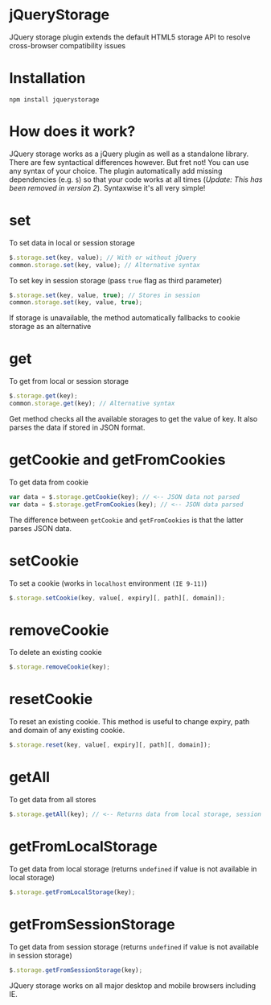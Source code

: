 # jQueryStorage
JQuery storage plugin extends the default HTML5 storage API to resolve cross-browser compatibility issues

# Installation
```
npm install jquerystorage
```

# How does it work?
JQuery storage works as a jQuery plugin as well as a standalone library. There are few syntactical differences however. But fret not! You can use any syntax of your choice. The plugin automatically add missing dependencies (e.g. ``$``) so that your code works at all times (<i>Update: This has been removed in version 2</i>). Syntaxwise it's all very simple!

# set
To set data in local or session storage
```js
$.storage.set(key, value); // With or without jQuery
common.storage.set(key, value); // Alternative syntax
```
To set key in session storage (pass ``true`` flag as third parameter)
```js
$.storage.set(key, value, true); // Stores in session
common.storage.set(key, value, true);
```
If storage is unavailable, the method automatically fallbacks to cookie storage as an alternative


# get
To get from local or session storage
```js
$.storage.get(key);
common.storage.get(key); // Alternative syntax
```
Get method checks all the available storages to get the value of key. It also parses the data if stored in JSON format.

# getCookie and getFromCookies
To get data from cookie
```js
var data = $.storage.getCookie(key); // <-- JSON data not parsed
var data = $.storage.getFromCookies(key); // <-- JSON data parsed
```
The difference between ``getCookie`` and ``getFromCookies`` is that the latter parses JSON data.

# setCookie
To set a cookie (works in ``localhost`` environment ``(IE 9-11)``)
```js
$.storage.setCookie(key, value[, expiry][, path][, domain]);
```

# removeCookie
To delete an existing cookie
```js
$.storage.removeCookie(key);
```

# resetCookie
To reset an existing cookie. This method is useful to change expiry, path and domain of any existing cookie.
```js
$.storage.reset(key, value[, expiry][, path][, domain]);
```

# getAll
To get data from all stores
```js
$.storage.getAll(key); // <-- Returns data from local storage, session storage, and cookies (if available) in the form of an array
```
# getFromLocalStorage
To get data from local storage (returns ``undefined`` if value is not available in local storage)
```js
$.storage.getFromLocalStorage(key);
```

# getFromSessionStorage
To get data from session storage (returns ``undefined`` if value is not available in session storage)
```js
$.storage.getFromSessionStorage(key);
```

JQuery storage works on all major desktop and mobile browsers including IE.
